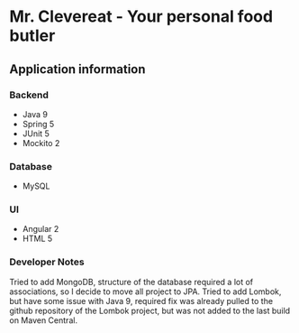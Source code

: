 # Mr. Clevereat - Your personal food butler

## Application information
### Backend
* Java 9
* Spring 5
* JUnit 5
* Mockito 2
### Database
* MySQL
### UI
* Angular 2
* HTML 5

### Developer Notes
Tried to add MongoDB, structure of the database required a lot of associations, so I decide to move all project to JPA.
Tried to add Lombok, but have some issue with Java 9, required fix was already pulled to the github repository of the Lombok project, but was not added to the last build on Maven Central. 